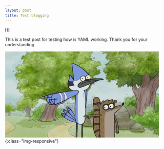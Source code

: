 ```yaml
---
layout: post
title: Test blogging
---
```


Hi!

This is a test post for testing how is YAML working. Thank you for your understanding.

![image-title-here](/img/Regular-Show-Season-2-Episode-17-See-You-There.jpg){:class="img-responsive"}

